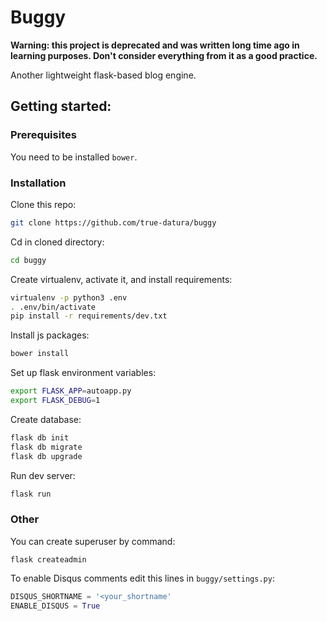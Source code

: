 # Buggy

**Warning: this project is deprecated and was written long time ago in learning purposes. Don't consider everything from it as a good practice.** 

Another lightweight flask-based blog engine.

## Getting started:

### Prerequisites

You need to be installed ```bower```.

### Installation

Clone this repo:  
```sh
git clone https://github.com/true-datura/buggy
```
Cd in cloned directory:  
```sh
cd buggy
```
Create virtualenv, activate it, and install requirements:
```sh
virtualenv -p python3 .env
. .env/bin/activate
pip install -r requirements/dev.txt
```
Install js packages:
```sh
bower install
```
Set up flask environment variables:
```sh
export FLASK_APP=autoapp.py
export FLASK_DEBUG=1
```
Create database:
```sh
flask db init
flask db migrate
flask db upgrade
```
Run dev server:
```sh
flask run
```
### Other
You can create superuser by command:
```
flask createadmin
```
To enable Disqus comments edit this lines in `buggy/settings.py`:
```python
DISQUS_SHORTNAME = '<your_shortname'
ENABLE_DISQUS = True
```
